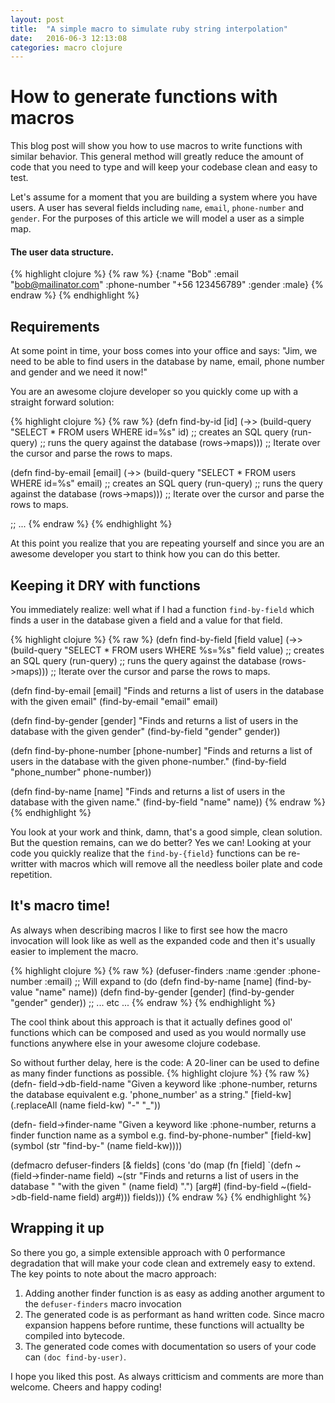 ```yaml
---
layout: post
title:  "A simple macro to simulate ruby string interpolation"
date:   2016-06-3 12:13:08
categories: macro clojure
---
```


# How to generate functions with macros

This blog post will show you how to use macros to write functions with similar
behavior. This general method will greatly reduce the amount of code that
you need to type and will keep your codebase clean and easy to test.

Let's assume for a moment that you are building a system where you have users.
A user has several fields including `name`, `email`, `phone-number` and
`gender`. For the purposes of this article we will model a user as a simple map.

#### The user data structure.
{% highlight clojure %}
{% raw %}
{:name "Bob"
 :email "bob@mailinator.com"
 :phone-number "+56 123456789"
 :gender :male}
{% endraw %}
{% endhighlight %}

## Requirements

At some point in time, your boss comes into your office and says:
"Jim, we need to be able to find users in the database by name, email, phone
number and gender and we need it now!"

You are an awesome clojure developer so you quickly come up with a straight
forward solution:

{% highlight clojure %}
{% raw %}
(defn find-by-id [id]
  (->> (build-query "SELECT * FROM users WHERE id=%s" id) ;; creates an SQL query
       (run-query) ;; runs the query against the database
       (rows->maps))) ;; Iterate over the cursor and parse the rows to maps.

(defn find-by-email [email]
  (->> (build-query "SELECT * FROM users WHERE id=%s" email) ;; creates an SQL query
       (run-query) ;; runs the query against the database
       (rows->maps))) ;; Iterate over the cursor and parse the rows to maps.

;; ...
{% endraw %}
{% endhighlight %}

At this point you realize that you are repeating yourself and since you are an
awesome developer you start to think how you can do this better.

## Keeping it DRY with functions

You immediately realize: well what if I had a function `find-by-field` which
finds a user in the database given a field and a value for that field.

{% highlight clojure %}
{% raw %}
(defn find-by-field
  [field value]
  (->> (build-query "SELECT * FROM users WHERE %s=%s" field value) ;; creates an SQL query
       (run-query) ;; runs the query against the database
       (rows->maps))) ;; Iterate over the cursor and parse the rows to maps.

(defn find-by-email [email]
  "Finds and returns a list of users in the database with the given email"
  (find-by-email "email" email)

(defn find-by-gender [gender]
  "Finds and returns a list of users in the database with the given gender"
  (find-by-field "gender" gender))

(defn find-by-phone-number [phone-number]
  "Finds and returns a list of users in the database with the given phone-number."
  (find-by-field "phone_number" phone-number))

(defn find-by-name [name]
  "Finds and returns a list of users in the database with the given name."
  (find-by-field "name" name))
{% endraw %}
{% endhighlight %}

You look at your work and think, damn, that's a good simple, clean solution.
But the question remains, can we do better? Yes we can! Looking at your code
you quickly realize that the `find-by-{field}` functions can be re-writter
with macros which will remove all the needless boiler plate and code repetition.

## It's macro time!

As always when describing macros I like to first see how the macro invocation
will look like as well as the expanded code and then it's usually easier to
implement the macro.

{% highlight clojure %}
{% raw %}
(defuser-finders :name :gender :phone-number :email)
;; Will expand to
(do (defn find-by-name [name] (find-by-value "name" name))
    (defn find-by-gender [gender] (find-by-gender "gender" gender))
    ;; ... etc ...
{% endraw %}
{% endhighlight %}

The cool think about this approach is that it actually defines good ol'
functions which can be composed and used as you would normally use
functions anywhere else in your awesome clojure codebase.

So without further delay, here is the code: A 20-liner can be used to
define as many finder functions as possible.
{% highlight clojure %}
{% raw %}
(defn- field->db-field-name
  "Given a keyword like :phone-number, returns the database equivalent
  e.g. 'phone_number' as a string."
  [field-kw]
  (.replaceAll (name field-kw) "-" "_"))

(defn- field->finder-name
  "Given a keyword like :phone-number, returns a finder function name
  as a symbol e.g. find-by-phone-number"
  [field-kw]
  (symbol (str "find-by-" (name field-kw))))

(defmacro defuser-finders
  [& fields]
  (cons 'do
        (map (fn [field]
               `(defn ~(field->finder-name field)
                  ~(str "Finds and returns a list of users in the database "
                        "with the given " (name field) ".")
                  [arg#]
                  (find-by-field ~(field->db-field-name field) arg#)))
                  fields)))
{% endraw %}
{% endhighlight %}

## Wrapping it up

So there you go, a simple extensible approach with 0 performance degradation
that will make your code clean and extremely easy to extend. The key points to
note about the macro approach:

1. Adding another finder function is as easy as adding another argument to the
   `defuser-finders` macro invocation
2. The generated code is as performant as hand written code. Since macro
   expansion happens before runtime, these functions will actuallty be compiled
   into bytecode.
3. The generated code comes with documentation so users of your code can
   `(doc find-by-user)`.

I hope you liked this post. As always critticism and comments are more than
welcome. Cheers and happy coding!
